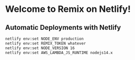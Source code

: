 # Welcome to Remix on Netlify!

## Automatic Deployments with Netlify

```sh
netlify env:set NODE_ENV production
netlify env:set REMIX_TOKEN whatever
netlify env:set NODE_VERSION 16
netlify env:set AWS_LAMBDA_JS_RUNTIME nodejs14.x
```
